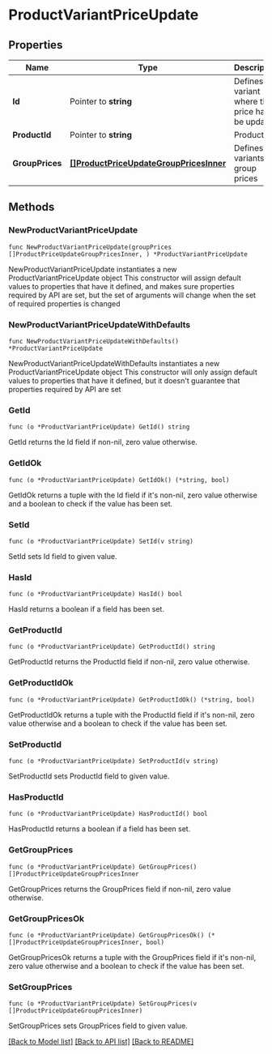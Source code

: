 # ProductVariantPriceUpdate

## Properties

Name | Type | Description | Notes
------------ | ------------- | ------------- | -------------
**Id** | Pointer to **string** | Defines the variant where the price has to be updated | [optional] 
**ProductId** | Pointer to **string** | Product id | [optional] 
**GroupPrices** | [**[]ProductPriceUpdateGroupPricesInner**](ProductPriceUpdateGroupPricesInner.md) | Defines variants&#39;s group prices | 

## Methods

### NewProductVariantPriceUpdate

`func NewProductVariantPriceUpdate(groupPrices []ProductPriceUpdateGroupPricesInner, ) *ProductVariantPriceUpdate`

NewProductVariantPriceUpdate instantiates a new ProductVariantPriceUpdate object
This constructor will assign default values to properties that have it defined,
and makes sure properties required by API are set, but the set of arguments
will change when the set of required properties is changed

### NewProductVariantPriceUpdateWithDefaults

`func NewProductVariantPriceUpdateWithDefaults() *ProductVariantPriceUpdate`

NewProductVariantPriceUpdateWithDefaults instantiates a new ProductVariantPriceUpdate object
This constructor will only assign default values to properties that have it defined,
but it doesn't guarantee that properties required by API are set

### GetId

`func (o *ProductVariantPriceUpdate) GetId() string`

GetId returns the Id field if non-nil, zero value otherwise.

### GetIdOk

`func (o *ProductVariantPriceUpdate) GetIdOk() (*string, bool)`

GetIdOk returns a tuple with the Id field if it's non-nil, zero value otherwise
and a boolean to check if the value has been set.

### SetId

`func (o *ProductVariantPriceUpdate) SetId(v string)`

SetId sets Id field to given value.

### HasId

`func (o *ProductVariantPriceUpdate) HasId() bool`

HasId returns a boolean if a field has been set.

### GetProductId

`func (o *ProductVariantPriceUpdate) GetProductId() string`

GetProductId returns the ProductId field if non-nil, zero value otherwise.

### GetProductIdOk

`func (o *ProductVariantPriceUpdate) GetProductIdOk() (*string, bool)`

GetProductIdOk returns a tuple with the ProductId field if it's non-nil, zero value otherwise
and a boolean to check if the value has been set.

### SetProductId

`func (o *ProductVariantPriceUpdate) SetProductId(v string)`

SetProductId sets ProductId field to given value.

### HasProductId

`func (o *ProductVariantPriceUpdate) HasProductId() bool`

HasProductId returns a boolean if a field has been set.

### GetGroupPrices

`func (o *ProductVariantPriceUpdate) GetGroupPrices() []ProductPriceUpdateGroupPricesInner`

GetGroupPrices returns the GroupPrices field if non-nil, zero value otherwise.

### GetGroupPricesOk

`func (o *ProductVariantPriceUpdate) GetGroupPricesOk() (*[]ProductPriceUpdateGroupPricesInner, bool)`

GetGroupPricesOk returns a tuple with the GroupPrices field if it's non-nil, zero value otherwise
and a boolean to check if the value has been set.

### SetGroupPrices

`func (o *ProductVariantPriceUpdate) SetGroupPrices(v []ProductPriceUpdateGroupPricesInner)`

SetGroupPrices sets GroupPrices field to given value.



[[Back to Model list]](../README.md#documentation-for-models) [[Back to API list]](../README.md#documentation-for-api-endpoints) [[Back to README]](../README.md)


